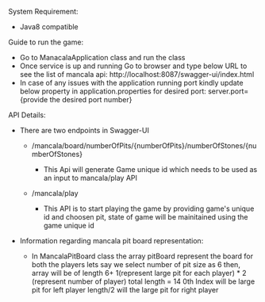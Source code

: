 System Requirement:
  - Java8 compatible    

Guide to run the game:
 - Go to ManacalaApplication class and run the class
 - Once service is up and running Go to browser and type below URL to see the list of mancala api:
   http://localhost:8087/swagger-ui/index.html
 - In case of any issues with the application running port kindly update below property in application.properties for desired port:
   server.port={provide the desired port number}
  
API Details:
 - There are two endpoints in Swagger-UI
   - /mancala/board/numberOfPits/{numberOfPits}/numberOfStones/{numberOfStones}
        - This Api will generate Game unique id which needs to be used as an input to mancala/play API
           
   
         
   - /mancala/play
        - This API is to start playing the game by providing game's unique id and choosen pit, state of game will be
           mainitained using the game unique id 
          

-  Information regarding mancala pit board representation:
  
   - In MancalaPitBoard class the array pitBoard represent the board for both the players
     lets say we select number of pit size as 6 then,
     array will be of length 6+ 1(represent large pit for each player) * 2 (represent number of player)
     total length = 14
     0th Index will be large pit for left player 
     length/2 will the large pit for right player


          
          
 


